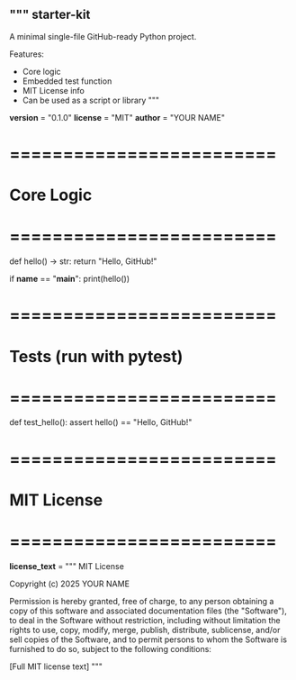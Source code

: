 """
starter-kit
-----------

A minimal single-file GitHub-ready Python project.

Features:
- Core logic
- Embedded test function
- MIT License info
- Can be used as a script or library
"""

__version__ = "0.1.0"
__license__ = "MIT"
__author__ = "YOUR NAME"


# =========================
# Core Logic
# =========================
def hello() -> str:
    return "Hello, GitHub!"


if __name__ == "__main__":
    print(hello())


# =========================
# Tests (run with pytest)
# =========================
def test_hello():
    assert hello() == "Hello, GitHub!"


# =========================
# MIT License
# =========================
__license_text__ = """
MIT License

Copyright (c) 2025 YOUR NAME

Permission is hereby granted, free of charge, to any person obtaining a copy
of this software and associated documentation files (the "Software"), to deal
in the Software without restriction, including without limitation the rights
to use, copy, modify, merge, publish, distribute, sublicense, and/or sell
copies of the Software, and to permit persons to whom the Software is
furnished to do so, subject to the following conditions:

[Full MIT license text]
"""

